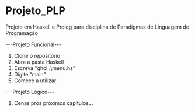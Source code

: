 # Projeto_PLP
Projeto em Haskell e Prolog para disciplina de Paradigmas de Linguagem de Programação

---Projeto Funcional---

1. Clone o repositório
2. Abra a pasta Haskell
3. Escreva "ghci .\menu.hs"
4. Digite "main"
5. Comece a utilizar

---Projeto Lógico---

1. Cenas pros próximos capítulos...
